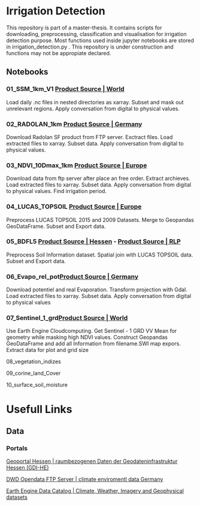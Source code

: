 # Irrigation Detection 
This repository is part of a master-thesis. It contains scripts for downloading, preprocessing, classification and visualisation for irrigation detection purpose. Most functions used inside jupyter notebooks are stored in irrigation_detection.py . This repository is under construction and functions may not be appropiate declared.

## Notebooks
### 01_SSM_1km_V1 [Product Source | World](https://land.copernicus.eu/global/products/ssm)
Load daily .nc files in nested directories as xarray. Subset and mask out unrelevant regions. Apply conversation from digital to physical values.

### 02_RADOLAN_1km [Product Source | Germany](https://opendata.dwd.de/climate_environment/CDC/grids_germany/daily/)
Download Radolan SF product from FTP server. Exctract files. Load extracted files to xarray. Subset data. Apply conversation from digital to physical values.

### 03_NDVI_10Dmax_1km [Product Source | Europe](https://land.copernicus.eu/global/products/ndvi)
Download data from ftp server after place an free order. Extract archieves. Load extracted files to xarray. Subset data. Apply conversation from digital to physical values. Find irrigation period.

### 04_LUCAS_TOPSOIL [Product Source | Europe](https://esdac.jrc.ec.europa.eu/content/lucas2015-topsoil-data)
Preprocess LUCAS TOPSOIL 2015 and 2009 Datasets. Merge to Geopandas GeoDataFrame. Subset and Export data.

### 05_BDFL5 [Product Source | Hessen](https://www.hlnug.de/fileadmin/dokumente/boden/BFD5L/methoden/m46.html) - [Product Source | RLP](https://www.geoportal.rlp.de/linked_open_data/)
Preprocess Soil Information dataset. Spatial join with LUCAS TOPSOIL data. Subset and Export data.

### 06_Evapo_rel_pot[Product Source | Germany](https://opendata.dwd.de/climate_environment/CDC/grids_germany/daily/)
Download potentiel and real Evaporation. Transform projection with Gdal. Load extracted files to xarray. Subset data. Apply conversation from digital to physical values

### 07_Sentinel_1_grd[Product Source | World](https://developers.google.com/s/results/earth-engine/datasets?q=sentinel%20)
Use Earth Engine Cloudcomputing. Get Sentinel - 1 GRD VV Mean for geometry while masking high NDVI values. Construct Geopandas GeoDataFrame and add all Information from filename.SWI map expors. Extract data for plot and grid size

08_vegetation_indizes

09_corine_land_Cover

10_surface_soil_moisture

# Usefull Links
## Data
### Portals
[Geoportal Hessen | raumbezogenen Daten der Geodateninfrastruktur Hessen (GDI-HE)](https://www.geoportal.hessen.de/)

[DWD Opendata FTP Server | climate enviromentl data Germany](https://opendata.dwd.de/)

[Earth Engine Data Catalog | Climate, Weather, Imagery and Geophysical datasets](https://developers.google.com/earth-engine/datasets)
